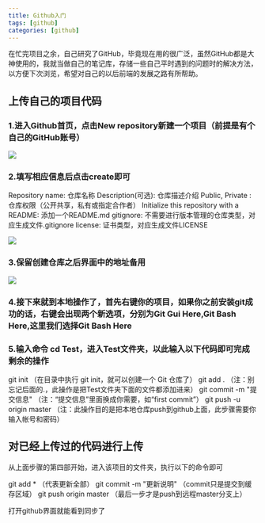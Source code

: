 ```yaml
---
title: Github入门
tags: [github]
categories: [github]
---
```

在忙完项目之余，自己研究了GitHub，毕竟现在用的很广泛，虽然GitHub都是大神使用的，我就当做自己的笔记库，存储一些自己平时遇到的问题时的解决方法，以方便下次浏览，希望对自己的以后前端的发展之路有所帮助。
## 上传自己的项目代码

### 1.进入Github首页，点击New repository新建一个项目（前提是有个自己的GitHub账号）

![](/images/github1.png)

### 2.填写相应信息后点击create即可 

Repository name: 仓库名称
Description(可选): 仓库描述介绍
Public, Private : 仓库权限（公开共享，私有或指定合作者）
Initialize this repository with a README: 添加一个README.md
gitignore: 不需要进行版本管理的仓库类型，对应生成文件.gitignore
license: 证书类型，对应生成文件LICENSE

![](/images/github2.png)

### 3.保留创建仓库之后界面中的地址备用

![](/images/github3.png)

### 4.接下来就到本地操作了，首先右键你的项目，如果你之前安装git成功的话，右键会出现两个新选项，分别为Git Gui Here,Git Bash Here,这里我们选择Git Bash Here

### 5.输入命令 cd Test，进入Test文件夹，以此输入以下代码即可完成剩余的操作

git init   （在目录中执行 git init，就可以创建一个 Git 仓库了）
git add .        （注：别忘记后面的.，此操作是把Test文件夹下面的文件都添加进来）
git commit  -m  "提交信息"  （注：“提交信息”里面换成你需要，如“first commit”）
git push -u origin master   （注：此操作目的是把本地仓库push到github上面，此步骤需要你输入帐号和密码）

## 对已经上传过的代码进行上传

从上面步骤的第四部开始，进入该项目的文件夹，执行以下的命令即可

git add *    （代表更新全部）
git commit -m "更新说明"    （commit只是提交到缓存区域）
git push origin master    （最后一步才是push到远程master分支上）

打开github界面就能看到同步了
